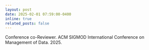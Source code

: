 ```yaml
---
layout: post  
date: 2025-02-01 07:59:00-0400    
inline: true  
related_posts: false  
---
```


Conference co-Reviewer. ACM SIGMOD International Conference on Management of Data. 2025.
